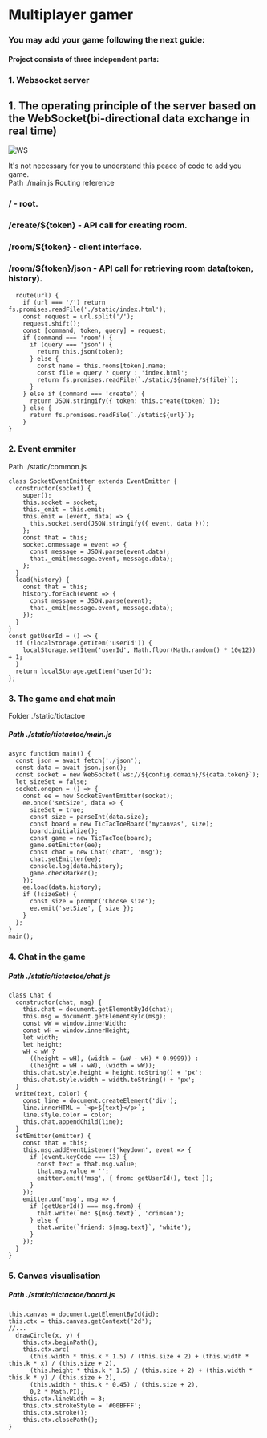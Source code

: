
# Multiplayer gamer
### You may add your game following the next guide: 
#### Project consists of three independent parts: 
###   1. Websocket server

## 1. The operating principle of the server based on the WebSocket(bi-directional data exchange in real time)
![WS](https://user-images.githubusercontent.com/43109766/59032548-3e54c100-886f-11e9-824e-38485d9effe5.png)

It's not necessary for you to understand this peace of code to add you game.  
Path ./main.js
Routing reference
### / - root.
### /create/${token} - API call for creating room.
### /room/${token} - client interface.
### /room/${token}/json - API call for retrieving room data(token, history).

```
  route(url) {
    if (url === '/') return fs.promises.readFile('./static/index.html');
    const request = url.split('/');
    request.shift();
    const [command, token, query] = request;
    if (command === 'room') {
      if (query === 'json') {
        return this.json(token);
      } else {
        const name = this.rooms[token].name;
        const file = query ? query : 'index.html';
        return fs.promises.readFile(`./static/${name}/${file}`);
      }
    } else if (command === 'create') {
      return JSON.stringify({ token: this.create(token) });
    } else {
      return fs.promises.readFile(`./static${url}`);
    }
}
```

### 2. Event emmiter
Path ./static/common.js
```
class SocketEventEmitter extends EventEmitter {
  constructor(socket) {
    super();
    this.socket = socket;
    this._emit = this.emit;
    this.emit = (event, data) => {
      this.socket.send(JSON.stringify({ event, data }));
    };
    const that = this;
    socket.onmessage = event => {
      const message = JSON.parse(event.data);
      that._emit(message.event, message.data);
    };
  }
  load(history) {
    const that = this;
    history.forEach(event => {
      const message = JSON.parse(event);
      that._emit(message.event, message.data);
    });
  }
}
const getUserId = () => {
  if (!localStorage.getItem('userId')) {
    localStorage.setItem('userId', Math.floor(Math.random() * 10e12)) + 1;
  }
  return localStorage.getItem('userId');
};
```

### 3. The game and chat main
Folder ./static/tictactoe

##### Path ./static/tictactoe/main.js
```
async function main() {
  const json = await fetch('./json');
  const data = await json.json();
  const socket = new WebSocket(`ws://${config.domain}/${data.token}`);
  let sizeSet = false;
  socket.onopen = () => {
    const ee = new SocketEventEmitter(socket);
    ee.once('setSize', data => {
      sizeSet = true;
      const size = parseInt(data.size);
      const board = new TicTacToeBoard('mycanvas', size);
      board.initialize();
      const game = new TicTacToe(board);
      game.setEmitter(ee);
      const chat = new Chat('chat', 'msg');
      chat.setEmitter(ee);
      console.log(data.history);
      game.checkMarker();
    });
    ee.load(data.history);
    if (!sizeSet) {
      const size = prompt('Choose size');
      ee.emit('setSize', { size });
    }
  };
}
main();
``` 
### 4. Chat in the game 
##### Path ./static/tictactoe/chat.js
```
class Chat {
  constructor(chat, msg) {
    this.chat = document.getElementById(chat);
    this.msg = document.getElementById(msg);
    const wW = window.innerWidth;
    const wH = window.innerHeight;
    let width;
    let height;
    wH < wW ?
      ((height = wH), (width = (wW - wH) * 0.9999)) :
      ((height = wH - wW), (width = wW));
    this.chat.style.height = height.toString() + 'px';
    this.chat.style.width = width.toString() + 'px';
  }
  write(text, color) {
    const line = document.createElement('div');
    line.innerHTML = `<p>${text}</p>`;
    line.style.color = color;
    this.chat.appendChild(line);
  }
  setEmitter(emitter) {
    const that = this;
    this.msg.addEventListener('keydown', event => {
      if (event.keyCode === 13) {
        const text = that.msg.value;
        that.msg.value = '';
        emitter.emit('msg', { from: getUserId(), text });
      }
    });
    emitter.on('msg', msg => {
      if (getUserId() === msg.from) {
        that.write(`me: ${msg.text}`, 'crimson');
      } else {
        that.write(`friend: ${msg.text}`, 'white');
      }
    });
  }
}
```
### 5. Canvas  visualisation
##### Path ./static/tictactoe/board.js
```
this.canvas = document.getElementById(id);
this.ctx = this.canvas.getContext('2d');
//...
  drawCircle(x, y) {
    this.ctx.beginPath();
    this.ctx.arc(
      (this.width * this.k * 1.5) / (this.size + 2) + (this.width * this.k * x) / (this.size + 2),
      (this.height * this.k * 1.5) / (this.size + 2) + (this.width * this.k * y) / (this.size + 2),
      (this.width * this.k * 0.45) / (this.size + 2),
      0,2 * Math.PI);
    this.ctx.lineWidth = 3;
    this.ctx.strokeStyle = '#00BFFF';
    this.ctx.stroke();
    this.ctx.closePath();
}
```
